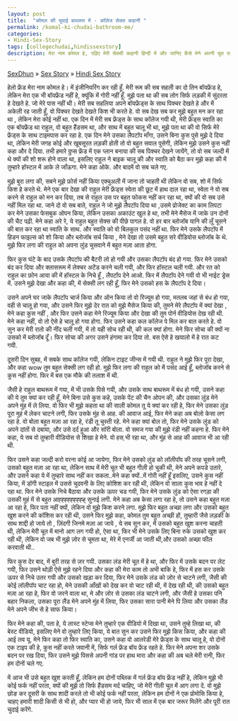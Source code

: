 ```yaml
---
layout: post
title:  "कोमल की चुदाई बाथरूम में - कॉलेज सेक्स कहानी "
permalink: /komal-ki-chudai-bathroom-me/
categories:
- Hindi-Sex-Story
tags: [collegechudai,hindissexstory]
description: मेरा नाम कोमल हे, पढ़िए मेरी सेक्सी कहानी हिन्दी में और जानिए कैसे मेने अपनी चुत राहुल को बाथरूम में दे दी. 
---
```


<div class="breadcrumb">
<span itemscope='itemscope' itemtype='http://data-vocabulary.org/Breadcrumb'><a href="/" itemprop="url"><span title="SexDhun" itemprop='title'>SexDhun</span></a></span>
<span itemscope='itemscope' itemtype='http://data-vocabulary.org/Breadcrumb'>&#187; <a href="/story/" itemprop="url"><span title="Sex Story" itemprop='title'>Sex Story</span></a></span>
<span itemscope='itemscope' itemtype='http://data-vocabulary.org/Breadcrumb'>&#187; <a href="/story/hindi/" itemprop="url"><span title="Hindi Sex Story" itemprop='title'>Hindi Sex Story</span></a></span>
</div>

हेलो फ्रेंड मेरा नाम कोमल हे। में इंजीनियरिंग कर रही हूँ. मेरी रूम की सब सहली का दो तिन बॉयफ्रेंड हे, लेकिन मेरा एक भी बॉयफ्रेंड नहीं हे, क्यूंकि में गोरी नहीं हूँ. मुझे पता था की सब लोग सिर्फ लड़की में सुंदरता हे देखते हे. जो मेरे पास नहीं थी। मेरी सब सहलिया अपने बॉयफ्रेंड्स के साथ पिक्चर देखते हे और में अकेली रह जाती हूँ, वो पिक्चर देखते देखते किश भी करते हे. वो सब देख सब कर मुझे बहुत मन कर रहा था , लेकिन मेरा कोई नहीं था. एक दिन में मेरी सब फ्रेंड्स के साथ कॉलेज गयी थी, मेरी फ्रेंड्स स्वाति का एक बॉयफ्रेंड था राहुल, वो बहुत हैंडसम था, और साथ में बहुत चालू भी था, मुझे पता था की वो सिर्फ मेरे फ्रेंड्स के साथ टाइमपास कर रहा हे. एक दिन मेने उसका लैपटॉप माँगा, उसने बिना कुस पुसे मुझे दे दिया था, लेकिन मेरी जगह कोई और खूबसूरत लड़की होती तो वो बहुत सवाल पुसेगी, लेकिन मुझे उसने कुस नहीं कहा और दे दिया. तभी हमारे ग्रुप्स फ्रेंड में एक प्लान बनाया की सब पिक्चर देखने जायेंगे, तो वो सब जल्दी में थे क्यों की शो शरू होने वाला था, इसलिए राहुल ने बाइक चालू की और स्वाति को बैठा कर मुझे कहा की में तुम्हारे हॉस्टल में आके ले जाँऊगा. मेने कहा ओके. और बादमें वो सब चले गए.

मुझे बुरा लगा की, सबने मुझे फ़ोर्स नहीं किया एक्चुअली में जाना तो चाहती थी लेकिन वो सब, शो में सिर्फ किश हे करते थे. मेने एक बार देखा की राहुल मेरी फ्रेंड्स स्वेता की छूट में हाथ दाल रहा था, स्वेता ने वो सब करने से राहुल को मन कर दिया, तब से राहुल उस पर बहुत फोकस नहीं कर रहा था, क्यों की वो सब उसे नहीं मिल रहा था. जाने दो वो सब बाते, राहुल ने जो मुझे लैपटॉप दिया था ,उसमे प्रोजेक्ट का काम लिपटा कर मेने उसका फेसबुक ओपन किया, लेकिन उसका अकाउंट खुल हे था, तभी मेने मैसेज में जाके उन दोनों की चैट पढ़ी. मेने कहा अरे रे, ये राहुल बहुत सेक्स की पीछे पागल हे. वो हर बार ब्लोजॉब यानि की लूँ चूसने की बात कर रहा था स्वाति के साथ. और स्वाति को वो बिलकुल पसंद नहीं था. फिर मेने उसके लैपटॉप में हिडन फाइल्स को शो किया और ब्लोजॉब सर्च किया , मेने देखा तो उसमे बहुत सरे वीडियोस ब्लोजॉब के थे. मुझे फिर लगा की राहुल को अपना लुंड चुसवाने में बहुत मज़ा आता होगा.

फिर कुस घंटे के बाद उसके लैपटॉप की बैटरी लो हो गयी और उसका लैपटॉप बंद हो गया. फिर मेने उसको बंद कर दिया और क्लासरूम में लेक्चर अटेंड करने चली गयी, और फिर हॉस्टल चली गयी. और रत को राहुल का फ़ोन आया की में हॉस्टल के निचे हूँ , लैपटॉप देने आओ. फिर में लैपटॉप देने गयी वो भी नाईट ड्रेस में. उसने मुझे देखा और कहा की, में सेक्सी लग रही हूँ, फिर मेने उसको हस के लैपटॉप दे दिया।

उसने अपने घर जाके लैपटॉप चार्ज किया और ऑन किया तो वो रिज्यूम हो गया, मतलब जहां से बंध हो गया, वही से चालू हो गया, और उसने फिर मुझे देर रात को मुझे मैसेज किया की, तुमने मेरे लैपटॉप में क्यां देखा , मेने कहा कुस नहीं , और फिर उसने कहा मेने रिज्यूम किया और देखा की तुम पोर्न वीडियोस देख रही थी. मेने कहा नहीं, वो तो ऐसे हे चालू हो गया होगा. फिर उसने कहा कल कॉलेज पे मिल कर बात करते हे. वो सुन कर मेरी रातो की नींद चली गयी, में तो यही सोच रही थी, की कल क्यां होगा. मेने फिर सोचा की क्यों ना उसको में ब्लोजॉब दूँ। फिर सोचा की अगर उसने हंगामा कर दिया तो. बस ऐसे हे खयालो में हे रात कट गयी.

दूसरी दिन सुबह, में सबके साथ कॉलेज गयी, लेकिन टाइट जीन्स में गयी थी. राहुल ने मुझे फिर पूरा देखा, और कहा wow तुम बहुत सेक्सी लग रही हो. मुझे फिर लगा की राहुल को में पसंद आई हूँ, ब्लोजॉब करने से कुस नहीं होगा. फिर में बस एक मौके की तलाश में थी.

जैसी हे राहुल बाथरूम में गया, में भी उसके पिसे गयी, और उसके साथ बाथरूम में बंध हो गयी, उसने कहा की ये तुम क्यां कर रही हूँ, मेने बिना उसे कुस कहे, उसके पेंट की चैन ओपन की, और उसका लुंड मेने अपने मुंह में ले लिया. वो फिर भी मुझे कहता था की साली कोमल तू ये क्यां कर रही हे, फिर मेने उसका लुंड पूरा मुहं में लेकर चाटने लगी, फिर उसके मुंह से आह. की आवाज आई, फिर मेने कहा अब बोलो केसा लग रहा हे. वो बोला बहुत मज़ा आ रहा हे, रंडी तू चुस्ती रहे. मेने कहा क्यां बोल तो, फिर मेने उसके लुंड को अपने दांतों से दबाया, और उसे दर्द हुआ और सॉरी बोला. वो समज गया की मुझे रंडी नहीं कहना हे. फिर मेने कहा, ये सब वो तुम्हारी वीडियोस से शिखा हे मेने. वो हस् भी रहा था, और मुंह से आह की आवाज भी आ रही थी.

फिर उसने कहा जल्दी करो वरना कोई आ जायेगा, फिर मेने उसको लुंड को लॉलीपॉप की तरह चूसने लगी, उसको बहुत मज़ा आ रहा था, लेकिन साथ में मेरी चूत भी बहुत गीली हो चुकी थी, मेने अपने कपडे उतारे, और उसने कहा ये में तुम्हारे साथ नहीं कर सकता..मेने कहा क्यों..में गोरी नहीं हूँ इसलिए, उसने कुस नहीं किया, में डॉगी स्टाइल में उससे चुदवनी के लिए कोशिश कर रही थी, लेकिन वो साला कुस भाव हे नहीं दे रहा था. फिर मेने उसके निचे बैठाया और उसके ऊपर चड गयी, फिर मेने उसके लुंड को ऐसा रगड़ा की उसकी मुहं में से बहुत आह्ह्ह्ह्ह्ह्ह्ह्ह् सुनाई लगी. मेने कहा अब केसा लगा रहा हे, तो उसने कहा बहुत मज़ा आ रहा हे, फिर पता नहीं क्यों, लेकिन वो मुझे किश करने लगा. मुझे फिर बहुत अच्छा लगा और उसको बहुत खुश करने की कॉशिस कर रही थी, उसने फिर मुझे कहा, कोमल तुम बहुत अच्छी हों, तुम्हारी जैसे लड़की के साथ शाद्दी हो जाये तो , ज़िंदगी जिनमे मज़ा आ जाये , ये सब सुन कर, में उसको बहुत खुश करना चाहती थी, लेकिन मेरी चूत में मानो आग लग गयी हो, ऐसा था, फिर भी मेने उसके लिए बिना रुके उसको खुश कर रही थी, लेकिन वो जब भी मुझे ज़ोर से चूमता था, मेरे में एनर्जी आ जाती थी,और उसको अच्छा फील करवाती थी..

फिर कुस देर बाद, में बुरी तरह से ज़र गयी. उसका लंड मेरी चूत में हे था, और फिर में उसके बदन पर लेट गयी, फिर उसने थोड़ी ऐसे मुझे रहने दिया और कहा की मेरा काम तो अभी बाकि हे, फिर में हस कर उसके ऊपर से निचे उतर गयी और उसको खड़ा कर दिया, फिर मेने उसके लंड को ज़ोर से चाटने लगी, जैसी की कोई लॉलीपॉप चाट रहा हो, मेने उसकी आँखों को देख कर वो चाट रही थी, में देख रही थी, की उसको बहुत मज़ा आ रहा हे, फिर वो जरने वाला था, मे और ज़ोर से उसका लंड चाटने लगी, और जैसी हे उसका पनि बहार निकला, उसका पूरा लैंड मेने अपने मुंह में लिया, फिर उसका सारा पानी मेने पि लिया और उसका लैंड मेने अपने जीभ से हे साफ किया।

फिर मेने कहा की, पता हे, ये लास्ट स्टेप्स मेने तुम्हारे एक वीडियो में दिखा था, उसने तुम्हे लिखा था, की बेस्ट वीडियो, इसलिए मेने वो तुम्हारे लिए किया, ये बात सुन कर उसने फिर मुझे किस किया, और कहा की आई लव यू. मेने फिर कहा तो फिर स्वाति का, उसने कहा वो आलरेडी मेरे फ्रेंड्स के साथ चालू हे, वो दोनों एक टाइप की हे, कुस नहीं करते जवानी में, सिर्फ गर्ल फ्रेंड बॉय फ्रेंड रहते हे. फिर मेने अपना शर उसके बदन पर रख दिया, फिर उसने मुझे पिससे अपनी गांड पर हाथ मारा और कहा की अब चले मेरी रानी, फिर हम दोनों चले गए.

में आज भी उसे बहुत खुश करती हूँ, लेकिन हम दोनों पब्लिक में गर्ल फ्रेंड बॉय फ्रेंड नहीं हे, लेकिन मुझे भी कोई फर्क नहीं परता, क्यों की मुझे तो सिर्फ हैंडसम मर्द चाहिए, जो मेरी गीली चुत में आग लगा दे. वो मुझे छोङ कर दूसरी के साथ शादी करले तो भी कोई फर्क नहीं परता, लेकिन हम दोनों ने एक प्रोमोसि किया हे, चाहए हमारी शादी किसी से भी हो, और प्यार भी हो जाये, फिर भी साल में एक बार जरूर मिलेंगे और पूरी रात चुदाई करेंगे.
